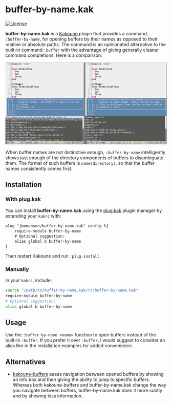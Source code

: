 # buffer-by-name.kak

[![License](https://img.shields.io/github/license/jbomanson/buffer-by-name.kak)](https://opensource.org/licenses/Apache-2.0)

**buffer-by-name.kak** is a [Kakoune](https://github.com/mawww/kakoune) plugin
that provides a command, `:buffer-by-name`, for opening buffers by their names
as opposed to their relative or absolute paths.
The command is an opinionated alternative to the built-in command `:buffer`
with the advantage of giving generally cleaner command completions.
Here is a comparison:

![screenshot](docs/screenshot.png)

When buffer names are not distinctive enough, `:buffer-by-name` intelligently
shows just enough of the directory components of buffers to disambiguate them.
The format of such buffers is `name(directory)`, so that the buffer names
consistently comes first.

## Installation

### With plug.kak

You can install **buffer-by-name.kak** using the
[plug.kak](https://github.com/andreyorst/plug.kak) plugin manager by extending
your `kakrc` with:

```kak
plug "jbomanson/buffer-by-name.kak" config %{
    require-module buffer-by-name
    # Optional suggestion:
    alias global b buffer-by-name
}
```

Then restart Kakoune and run `:plug-install`.

### Manually

In your `kakrc`, include:

```sh
source "/path/to/buffer-by-name.kak/rc/buffer-by-name.kak"
require-module buffer-by-name
# Optional suggestion:
alias global b buffer-by-name
```

## Usage

Use the `:buffer-by-name <name>` function to open buffers instead of the
built-in `:buffer`.
If you prefer it over `:buffer`, I would suggest to consider an alias
like in the installation examples for added convenience.

## Alternatives

- [kakoune-buffers](https://github.com/Delapouite/kakoune-buffers)
  eases navigation between opened buffers by showing an info box and then giving
  the ability to jump to specific buffers.
  Whereas both kakoune-buffers and buffer-by-name.kak change the way you
  navigate between buffers, buffer-by-name.kak does it more subtly and by
  showing less information.
